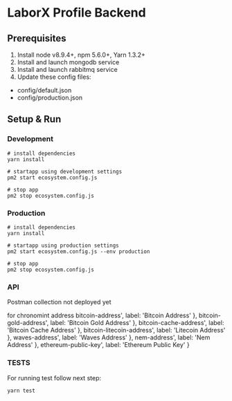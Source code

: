 # LaborX Profile Backend

## Prerequisites

1. Install node v8.9.4+, npm 5.6.0+, Yarn 1.3.2+
2. Install and launch mongodb service
3. Install and launch rabbitmq service
4. Update these config files:

 - config/default.json
 - config/production.json


## Setup & Run

### Development

```
# install dependencies
yarn install

# startapp using development settings
pm2 start ecosystem.config.js

# stop app
pm2 stop ecosystem.config.js
```

### Production

```
# install dependencies
yarn install

# startapp using production settings
pm2 start ecosystem.config.js --env production

# stop app
pm2 stop ecosystem.config.js
```

### API
Postman collection not deployed yet

for chronomint address
bitcoin-address', label: 'Bitcoin Address' },
bitcoin-gold-address', label: 'Bitcoin Gold Address' },
bitcoin-cache-address', label: 'Bitcoin Cache Address' },
bitcoin-litecoin-address', label: 'Litecoin Address' },
waves-address', label: 'Waves Address' },
nem-address', label: 'Nem Address' },
ethereum-public-key', label: 'Ethereum Public Key' }


### TESTS
For running test follow next step:
```
yarn test
```

